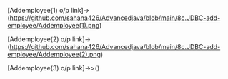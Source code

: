 [Addemployee(1) o/p link]->(https://github.com/sahana426/Advancedjava/blob/main/8c.JDBC-add-employee/Addemployee(1).png)

[Addemployee(2) o/p link]->(https://github.com/sahana426/Advancedjava/blob/main/8c.JDBC-add-employee/Addemployee(2).png)

[Addemployee(3) o/p link]->>()
